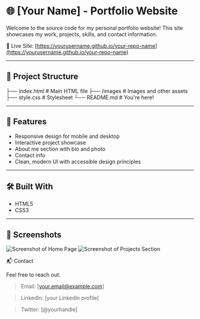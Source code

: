 # 🌐 [Your Name] - Portfolio Website

Welcome to the source code for my personal portfolio website! This site showcases my work, projects, skills, and contact information. 

🔗 Live Site: [https://yourusername.github.io/your-repo-name](https://yourusername.github.io/your-repo-name)

---

## 📁 Project Structure

├── index.html # Main HTML file
├── /images # Images and other assets
├── style.css # Stylesheet
└── README.md # You're here!

---

## 🚀 Features

- Responsive design for mobile and desktop
- Interactive project showcase
- About me section with bio and photo
- Contact info
- Clean, modern UI with accessible design principles

---

## 🛠️ Built With

- HTML5
- CSS3

---

## 📸 Screenshots

![Screenshot of Home Page](assets/screenshots/homepage.png)
![Screenshot of Projects Section](assets/screenshots/projects.png)


📬 Contact

Feel free to reach out:

   > Email: [your.email@example.com]

   > LinkedIn: [your LinkedIn profile]

   > Twitter: [@yourhandle]